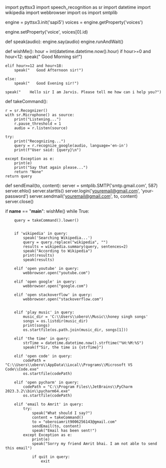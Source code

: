 import pyttsx3 
import speech_recognition as sr 
import datetime
import wikipedia 
import webbrowser
import os
import smtplib

engine = pyttsx3.init('sapi5')
voices = engine.getProperty('voices')

engine.setProperty('voice', voices[0].id)


def speak(audio):
    engine.say(audio)
    engine.runAndWait()


def wishMe():
    hour = int(datetime.datetime.now().hour)
    if hour>=0 and hour<12:
        speak("   Good Morning sir!")

    elif hour>=12 and hour<18:
        speak("   Good Afternoon sir!")   

    else:
        speak("   Good Evening sir!")  

    speak("    Hello sir I am Jarvis. Please tell me how can i help you?")       

def takeCommand():
    

    r = sr.Recognizer()
    with sr.Microphone() as source:
        print("Listening...")
        r.pause_threshold = 1
        audio = r.listen(source)

    try:
        print("Recognizing...")    
        query = r.recognize_google(audio, language='en-in')
        print(f"User said: {query}\n")

    except Exception as e:
        print(e)    
        print("Say that again please...")  
        return "None"
    return query

def sendEmail(to, content):
    server = smtplib.SMTP('smtp.gmail.com', 587)
    server.ehlo()
    server.starttls()
    server.login('youremail@gmail.com', 'your-password')
    server.sendmail('youremail@gmail.com', to, content)
    server.close()

if __name__ == "__main__":
    wishMe()
    while True:
   
        query = takeCommand().lower()

        
        if 'wikipedia' in query:
            speak('Searching Wikipedia...')
            query = query.replace("wikipedia", "")
            results = wikipedia.summary(query, sentences=2)
            speak("According to Wikipedia")
            print(results)
            speak(results)

        elif 'open youtube' in query:
            webbrowser.open("youtube.com")

        elif 'open google' in query:
            webbrowser.open("google.com")

        elif 'open stackoverflow' in query:
            webbrowser.open("stackoverflow.com")   


        elif 'play music' in query:
            music_dir = 'C:\\Users\\obero\\Music\\honey singh songs'
            songs = os.listdir(music_dir)
            print(songs)    
            os.startfile(os.path.join(music_dir, songs[1]))

        elif 'the time' in query:
            strTime = datetime.datetime.now().strftime("%H:%M:%S")    
            speak(f"Sir, the time is {strTime}")

        elif 'open code' in query:
            codePath = "C:\\Users\\obero\\AppData\\Local\\Programs\\Microsoft VS Code\\Code.exe"
            os.startfile(codePath)

        elif 'open pycharm' in query:
            codePath = "C:\\Program Files\\JetBrains\\PyCharm 2023.3.2\\bin\\pycharm64.exe"
            os.startfile(codePath)

        elif 'email to Amrit' in query:
            try:
                speak("What should I say?")
                content = takeCommand()
                to = "oberoiamrit9006256143@gmail.com"    
                sendEmail(to, content)
                speak("Email has been sent!")
            except Exception as e:
                print(e)
                speak("Sorry my friend Amrit bhai. I am not able to send this email")    

                if quit in query:
                    exit
